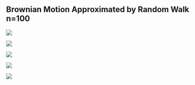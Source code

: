 ## Brownian Motion Approximated by Random Walk n=100

![](https://github.com/yakeen15/amps/blob/9ade466bcc5835dc692b1c5d5834976e9d3913a4/financial%20mathematics/random%20bs.png)

![](https://github.com/yakeen15/amps/blob/f4c8cca5b7f14a339f818add85159340c4bbc738/financial%20mathematics/random%20walk.png)

![](https://github.com/yakeen15/amps/blob/f38e90c34b5befbb65dc98a57cf47e1f93da748d/financial%20mathematics/random%20walk%20(2).png)

![](https://github.com/yakeen15/amps/blob/f38e90c34b5befbb65dc98a57cf47e1f93da748d/financial%20mathematics/random%20walk%20(3).png)

![](https://github.com/yakeen15/amps/blob/f38e90c34b5befbb65dc98a57cf47e1f93da748d/financial%20mathematics/random%20walk%20(4).png)
